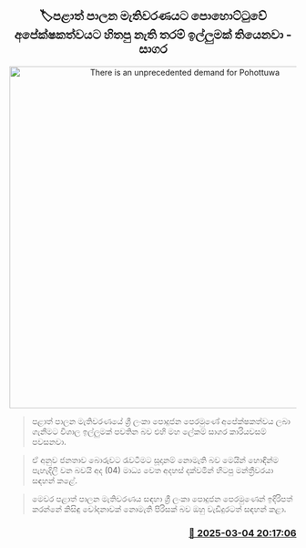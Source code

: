 <p align='center'><b><h2 align='center' title='There is an unprecedented demand for Pohottuwa's candidacy for the local government election - Sagara'>🏷පළාත් පාලන මැතිවරණයට පොහොට්ටුවේ අපේක්ෂකත්වයට හිතපු නැති තරම් ඉල්ලුමක් තියෙනවා - සාගර </h2></b></p>
<p align='center'><img src='https://helakuru.sgp1.cdn.digitaloceanspaces.com/esana/images/lib/sagara-kariyawasam-media-2025.jpg' width='600' alt='There is an unprecedented demand for Pohottuwa's candidacy for the local government election - Sagara'></p>

> පළාත් පාලන මැතිවරණයේ ශ්‍රී ලංකා පොදුජන පෙරමුණේ අපේක්ෂකත්වය ලබා ගැනීමට විශාල ඉල්ලුමක් පවතින බව එහි මහ ලේකම් සාගර කාරියවසම් පවසනවා.

> ඒ අනුව ජනතාව බොරුවට රැවටීමට සූදානම් නොමැති බව මෙයින් හොඳින්ම පැහැදිලි වන බවයි අද (04) මාධ්‍ය වෙත අදහස් දක්වමින් හිටපු මන්ත්‍රීවරයා සඳහන් කළේ.

> මෙවර පළාත් පාලන මැතිවරණය සඳහා ශ්‍රී ලංකා පොදුජන පෙරමුණෙන් ඉදිරිපත් කරන්නේ කිසිඳු චෝදනාවක් නොමැති පිරිසක් බව ඔහු වැඩිදුරටත් සඳහන් කළා.



<h3 align='right'><a href='https://www.helakuru.lk/esana/p/108017/'>📅 2025-03-04 20:17:06</a></h3>
